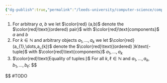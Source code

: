 ```yaml
---
{"dg-publish":true,"permalink":"/leeds-university/computer-science/compulsory-modules/fundamental-math-concepts/definitions/definition-5-14-pairs-and-tuples/","tags":["Definition"]}
---
```


1. For arbitrary $a,\ b$ we let $\color{red} (a,b)$ denote the $\color{red}\text{(ordered) pair}$ with $\color{red}\text{components}$ $a$ and $b$
2. For $k \in \mathbb{N}$ and arbitrary objects $a_{1},\dots,a_{k}$ we let $\color{red} (a_{1},\dots,a_{k})$ denote the $\color{red}\text{(ordered) }k\text{-tuple}$ with $\color{red}\text{components}$ $a_{1},\dots,a_{k}$
3. $\color{red}\text{Equality of tuples:}$ For all $k,\ell \in \mathbb{N}$ and $a_{1},\dots,a_{k},$ $b_{1},\dots,b_{\ell}$:
$$

$$
#TODO 